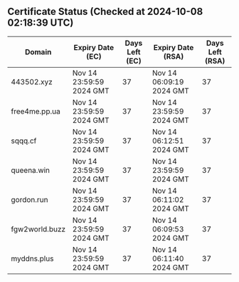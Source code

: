 ## Certificate Status (Checked at 2024-10-08 02:18:39 UTC)
| Domain | Expiry Date (EC) | Days Left (EC) | Expiry Date (RSA) | Days Left (RSA) |
|--------|-------------------|----------------|--------------------|--------------------|
| 443502.xyz | Nov 14 23:59:59 2024 GMT | 37 | Nov 14 06:09:19 2024 GMT | 37 |
| free4me.pp.ua | Nov 14 23:59:59 2024 GMT | 37 | Nov 14 23:59:59 2024 GMT | 37 |
| sqqq.cf | Nov 14 23:59:59 2024 GMT | 37 | Nov 14 06:12:51 2024 GMT | 37 |
| queena.win | Nov 14 23:59:59 2024 GMT | 37 | Nov 14 23:59:59 2024 GMT | 37 |
| gordon.run | Nov 14 23:59:59 2024 GMT | 37 | Nov 14 06:11:02 2024 GMT | 37 |
| fgw2world.buzz | Nov 14 23:59:59 2024 GMT | 37 | Nov 14 06:09:53 2024 GMT | 37 |
| myddns.plus | Nov 14 23:59:59 2024 GMT | 37 | Nov 14 06:11:40 2024 GMT | 37 |
